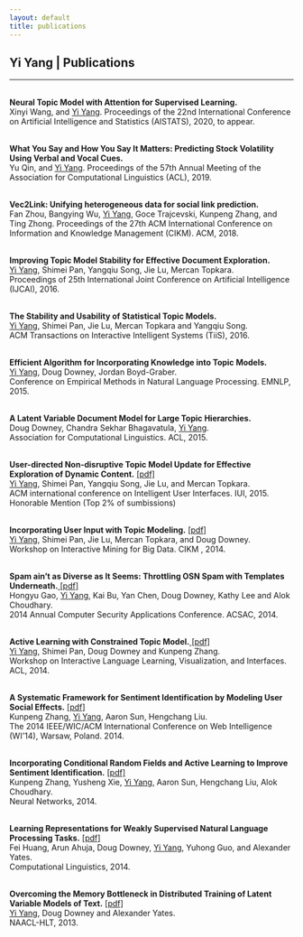 ```yaml
---
layout: default
title: publications
---
```


## Yi Yang | Publications

* * * 
<br>
<b>Neural Topic Model with Attention for Supervised Learning.</b> <br>
Xinyi Wang, and <u>Yi Yang</u>.  Proceedings of the 22nd International Conference on Artificial Intelligence and Statistics (AISTATS), 2020, to appear.<br><br>

<b>What You Say and How You Say It Matters: Predicting Stock Volatility Using Verbal and Vocal Cues.</b> <br>
Yu Qin, and <u>Yi Yang</u>.  Proceedings of the 57th Annual Meeting of the Association for Computational Linguistics (ACL), 2019.<br><br>

<b>Vec2Link: Unifying heterogeneous data for social link prediction.</b> <br>
Fan Zhou, Bangying Wu, <u>Yi Yang</u>, Goce Trajcevski, Kunpeng Zhang, and Ting Zhong. Proceedings of the 27th ACM International Conference on Information and Knowledge Management (CIKM). ACM, 2018.<br><br>

<b>Improving Topic Model Stability for Effective Document Exploration.</b><br>
<u>Yi Yang</u>, Shimei Pan, Yangqiu Song, Jie Lu, Mercan Topkara.  <br>Proceedings of 25th International Joint Conference on Artificial Intelligence (IJCAI), 2016.<br><br>

<b>The Stability and Usability of Statistical Topic Models.</b><br>
<u>Yi Yang</u>, Shimei Pan, Jie Lu, Mercan Topkara and Yangqiu Song.  <br>
ACM Transactions on Interactive Intelligent Systems (TiiS), 2016.<br><br>

<b>Efficient Algorithm for Incorporating Knowledge into Topic Models. </b><br>
<u>Yi Yang</u>, Doug Downey, Jordan Boyd-Graber. <br>	Conference on Empirical Methods in Natural Language Processing. EMNLP, 2015. <br><br>
	

<b> A Latent Variable Document Model for Large Topic Hierarchies.</b> <br>
	Doug Downey, Chandra Sekhar Bhagavatula, <u>Yi Yang</u>. <br>
	Association for Computational Linguistics. ACL, 2015. 
<br><br>

<b>User-directed Non-disruptive Topic Model Update for Effective Exploration of Dynamic Content.</b> 
    <a href="http://www.cs.northwestern.edu/~yya518/paper/IUI_15.pdf">[pdf]</a><br>
    <u>Yi Yang</u>, Shimei Pan, Yangqiu Song, Jie Lu, and Mercan Topkara.<br>
    ACM international conference on Intelligent User Interfaces. IUI, 2015. <br>
    <span class="award">Honorable Mention (Top 2% of sumbissions)</span>
<br><br>

<b>Incorporating User Input with Topic Modeling.</b> <a href="http://www.cs.northwestern.edu/~yya518/paper/imbig15.pdf">[pdf]</a><br>
	<u>Yi Yang</u>, Shimei Pan, Jie Lu, Mercan Topkara, and Doug Downey. <br>
	Workshop on Interactive Mining for Big Data. CIKM , 2014. 
<br><br>

<b>Spam ain’t as Diverse as It Seems: Throttling OSN Spam with Templates Underneath.</b><a href="http://www.cs.northwestern.edu/~yya518/paper/Tangram.pdf"> [pdf]</a> <br>
	Hongyu Gao, <u>Yi Yang</u>, Kai Bu, Yan Chen, Doug Downey, Kathy Lee and Alok Choudhary. <br>
	2014 Annual Computer Security Applications Conference. ACSAC, 2014. 
<br><br>

<b>Active Learning with Constrained Topic Model.</b><a href="http://nlp.stanford.edu/events/illvi2014/papers/yang-illvi2014.pdf"> [pdf]</a> <br>
	<u>Yi Yang</u>, Shimei Pan, Doug Downey and Kunpeng Zhang. <br>
	Workshop on Interactive Language Learning, Visualization, and Interfaces. ACL, 2014.
<br><br>

<b>A Systematic Framework for Sentiment Identification by Modeling User Social Effects.</b>
	<a href="http://kzhang6.people.uic.edu/paper/WIC2014.pdf"> [pdf]</a> <br>
	Kunpeng Zhang,  <u>Yi Yang</u>, Aaron Sun, Hengchang Liu. <br>
	The 2014 IEEE/WIC/ACM International Conference on Web Intelligence (WI'14), Warsaw, Poland. 2014.
<br><br>

<b>Incorporating Conditional Random Fields and Active Learning to Improve Sentiment Identification.</b>
	<a href="http://www.sciencedirect.com/science/article/pii/S0893608014000896"> [pdf]</a> <br>
	Kunpeng Zhang, Yusheng Xie, <u>Yi Yang</u>, Aaron Sun, Hengchang Liu, Alok Choudhary. <br>
	Neural Networks, 2014.
<br><br>

<b>Learning Representations for Weakly Supervised Natural Language Processing Tasks.</b>
	<a href="http://www.mitpressjournals.org/doi/pdf/10.1162/COLI_a_00167"> [pdf]</a><br>
	Fei Huang, Arun Ahuja, Doug Downey, <u>Yi Yang</u>, Yuhong Guo, and Alexander Yates. <br>
	Computational Linguistics, 2014.
<br><br>

<b>Overcoming the Memory Bottleneck in Distributed Training of Latent Variable Models of Text.</b>
	<a href="http://www.cs.northwestern.edu/~ddowney/publications/yiyang_naaclhlt13.pdf"> [pdf]</a> <br>
	<u>Yi Yang</u>, Doug Downey and Alexander Yates. <br>
	NAACL-HLT, 2013.
